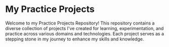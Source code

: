 # My Practice Projects
 Welcome to my Practice Projects Repository! This repository contains a diverse collection of projects I've created for learning, experimentation, and practice across various domains and technologies. Each project serves as a stepping stone in my journey to enhance my skills and knowledge.
